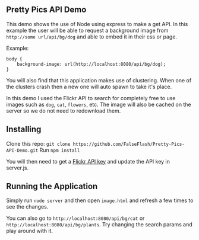## Pretty Pics API Demo
This demo shows the use of Node using express to make a get API. In this example the user will be able to request a background image from `http://some url/api/bg/dog` and able to embed it in their css or page.

Example:

```
body {
    background-image: url(http://localhost:8080/api/bg/dog);
}
```

You will also find that this application makes use of clustering. When one of the clusters crash then a new one will auto spawn to take it's place.

In this demo I used the Flickr API to search for completely free to use images such as `dog`, `cat`, `flowers`, etc. The image will also be cached on the server so we do not need to redownload them.

## Installing
Clone this repo: `git clone https://github.com/FalseFlash/Pretty-Pics-API-Demo.git`
Run `npm install`

You will then need to get a [Flickr API key](https://www.flickr.com/services/api/) and update the API key in server.js.

## Running the Application
Simply run `node server` and then open `image.html` and refresh a few times to see the changes.

You can also go to `http://localhost:8080/api/bg/cat` or `http://localhost:8080/api/bg/plants`. Try changing the search params and play around with it.